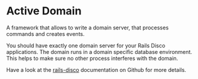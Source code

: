 # Active Domain

A framework that allows to write a domain server, that processes commands and creates events.

You should have exactly one domain server for your Rails Disco applications.
The domain runs in a domain specific database environment. This helps to make sure no other process interferes with the domain.

Have a look at the [rails-disco](https://github.com/hicknhack-software/rails-disco/wiki) documentation on Github for more details.
